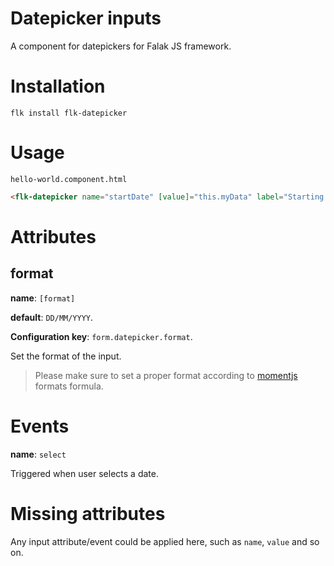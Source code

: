 # Datepicker inputs

A component for datepickers for Falak JS framework. 

# Installation
`flk install flk-datepicker`

# Usage

`hello-world.component.html`

```html
<flk-datepicker name="startDate" [value]="this.myData" label="Starting date"></flk-datepicker>
```

# Attributes

## format

**name**: `[format]`

**default**: `DD/MM/YYYY`.

**Configuration key**: `form.datepicker.format`.

Set the format of the input.

> Please make sure to set a proper format according to [momentjs](https://momentjs.com/) formats formula.

# Events

**name**: `select`

Triggered when user selects a date.

# Missing attributes

Any input attribute/event could be applied here, such as `name`, `value` and so on. 

